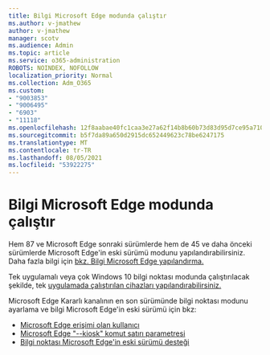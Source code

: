 ```yaml
---
title: Bilgi Microsoft Edge modunda çalıştır
ms.author: v-jmathew
author: v-jmathew
manager: scotv
ms.audience: Admin
ms.topic: article
ms.service: o365-administration
ROBOTS: NOINDEX, NOFOLLOW
localization_priority: Normal
ms.collection: Adm_O365
ms.custom:
- "9003853"
- "9006495"
- "6903"
- "11118"
ms.openlocfilehash: 12f8aabae40fc1caa3e27a62f14b8b60b73d83d95d7ce95a7101bcc4379e4fbf
ms.sourcegitcommit: b5f7da89a650d2915dc652449623c78be6247175
ms.translationtype: MT
ms.contentlocale: tr-TR
ms.lasthandoff: 08/05/2021
ms.locfileid: "53922275"
---
```

# <a name="run-microsoft-edge-in-kiosk-mode"></a>Bilgi Microsoft Edge modunda çalıştır

Hem 87 ve Microsoft Edge sonraki sürümlerde hem de 45 ve daha önceki sürümlerde Microsoft Edge'in eski sürümü modunu yapılandırabilirsiniz. Daha fazla bilgi için [bkz. Bilgi Microsoft Edge yapılandırma.](https://docs.microsoft.com/deployedge/microsoft-edge-configure-kiosk-mode)

Tek uygulamalı veya çok Windows 10 bilgi noktası modunda çalıştırılacak şekilde, tek [uygulamada çalıştırılan cihazları yapılandırabilirsiniz.](https://go.microsoft.com/fwlink/?linkid=2133659)

Microsoft Edge Kararlı kanalının en son sürümünde bilgi noktası modunu ayarlama ve bilgi Microsoft Edge'in eski sürümü için bkz:

- [Microsoft Edge erişimi olan kullanıcı](https://docs.microsoft.com/deployedge/microsoft-edge-configure-kiosk-mode#microsoft-edge-with-assigned-access)
- [Microsoft Edge "--kiosk" komut satırı parametresi](https://answers.microsoft.com/microsoftedge/forum/msedge_open-msedge_win10/access-microsoft-edge-using-command-line/03a4add6-9ca4-4fbb-a183-aaa763a0ab76)
- [Bilgi noktası Microsoft Edge'in eski sürümü desteği](https://blogs.windows.com/msedgedev/2021/02/05/what-you-need-to-know-about-kiosk-mode-when-support-for-microsoft-edge-legacy-ends/)
